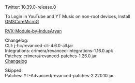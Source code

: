 Twitter: 10.39.0-release.0  

To Login in YouTube and YT Music on non-root devices, Install [GMSCoreMicroG](https://github.com/YT-Advanced/GmsCore/releases)  

[RVX-Module-by-IndusAryan](https://github.com/IndusAryan/RVX-Module)  

Changelog:  
CLI: j-hc/revanced-cli-4.6.0-all.jar  
Integrations: crimera/revanced-integrations-1.16.0.apk  
Patches: crimera/revanced-patches-1.26.0.jar  
[Changelog](https://github.com/crimera/piko/releases/tag/v1.26.0)  

Skipped:  
Patches: YT-Advanced/revanced-patches-2.220.10.jar    
